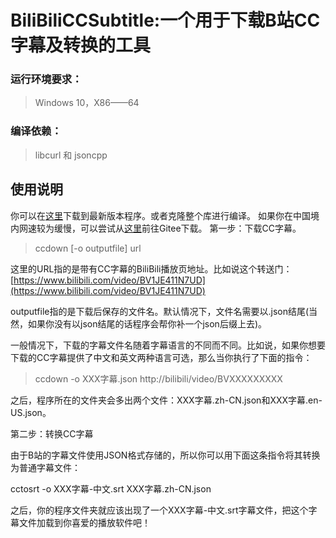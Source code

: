 # BiliBiliCCSubtitle:一个用于下载B站CC字幕及转换的工具

### 运行环境要求：
> Windows 10，X86——64
### 编译依赖：
> libcurl 和 jsoncpp
>
## 使用说明
你可以在[这里](https://github.com/nathanli97/BiliBiliCCSubtitle/releases/download/1.0.0/BilibiliCCSubtitle-1.0.0-x86_64.zip)下载到最新版本程序。或者克隆整个库进行编译。
如果你在中国境内网速较为缓慢，可以尝试从[这里](https://gitee.com/nathan_li97/BiliBiliCCSubtitle/attach_files/422312/download)前往Gitee下载。
第一步：下载CC字幕。
> ccdown [-o outputfile] url

这里的URL指的是带有CC字幕的BiliBili播放页地址。比如说这个转送门：
[https://www.bilibili.com/video/BV1JE411N7UD](https://www.bilibili.com/video/BV1JE411N7UD)

outputfile指的是下载后保存的文件名。默认情况下，文件名需要以.json结尾(当然，如果你没有以json结尾的话程序会帮你补一个json后缀上去)。

一般情况下，下载的字幕文件名随着字幕语言的不同而不同。比如说，如果你想要下载的CC字幕提供了中文和英文两种语言可选，那么当你执行了下面的指令：

> ccdown -o XXX字幕.json http://bilibili/video/BVXXXXXXXXX

之后，程序所在的文件夹会多出两个文件：XXX字幕.zh-CN.json和XXX字幕.en-US.json。

第二步：转换CC字幕

由于B站的字幕文件使用JSON格式存储的，所以你可以用下面这条指令将其转换为普通字幕文件：

cctosrt -o XXX字幕-中文.srt XXX字幕.zh-CN.json

之后，你的程序文件夹就应该出现了一个XXX字幕-中文.srt字幕文件，把这个字幕文件加载到你喜爱的播放软件吧！
